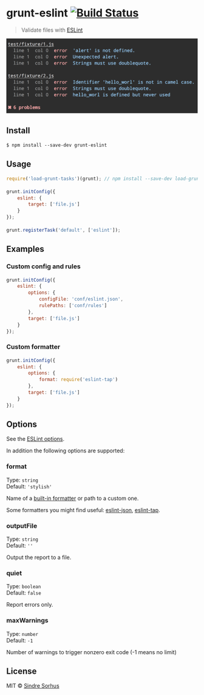 # grunt-eslint [![Build Status](https://travis-ci.org/sindresorhus/grunt-eslint.svg?branch=master)](https://travis-ci.org/sindresorhus/grunt-eslint)

> Validate files with [ESLint](http://eslint.org)

![](screenshot.png)


## Install

```
$ npm install --save-dev grunt-eslint
```


## Usage

```js
require('load-grunt-tasks')(grunt); // npm install --save-dev load-grunt-tasks

grunt.initConfig({
	eslint: {
		target: ['file.js']
	}
});

grunt.registerTask('default', ['eslint']);
```


## Examples

### Custom config and rules

```js
grunt.initConfig({
	eslint: {
		options: {
			configFile: 'conf/eslint.json',
			rulePaths: ['conf/rules']
		},
		target: ['file.js']
	}
});
```

### Custom formatter

```js
grunt.initConfig({
	eslint: {
		options: {
			format: require('eslint-tap')
		},
		target: ['file.js']
	}
});
```


## Options

See the [ESLint options](http://eslint.org/docs/developer-guide/nodejs-api#cliengine).

In addition the following options are supported:

### format

Type: `string`  
Default: `'stylish'`

Name of a [built-in formatter](https://github.com/nzakas/eslint/tree/master/lib/formatters) or path to a custom one.

Some formatters you might find useful: [eslint-json](https://github.com/sindresorhus/eslint-json), [eslint-tap](https://github.com/sindresorhus/eslint-tap).


### outputFile

Type: `string`  
Default: `''`

Output the report to a file.


### quiet

Type: `boolean`  
Default: `false`

Report errors only.


### maxWarnings

Type: `number`  
Default: `-1`

Number of warnings to trigger nonzero exit code (-1 means no limit)


## License

MIT © [Sindre Sorhus](http://sindresorhus.com)
